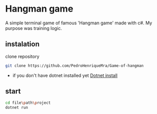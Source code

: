 # Hangman game

A simple terminal game of famous 'Hangman game' made with c#. My purpose was training logic.

## instalation
clone repository
```bash
git clone https://github.com/PedroHenriqueMra/Game-of-hangman
```

- if you don't have dotnet installed yet
[Dotnet install](https://dotnet.microsoft.com/en-us/download)

## start
``` bash
cd file\path\project
dotnet run
```

